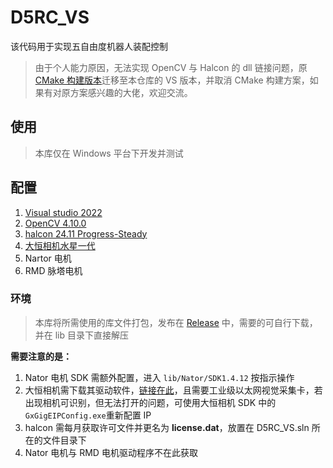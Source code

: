 # D5RC_VS

该代码用于实现五自由度机器人装配控制

> 由于个人能力原因，无法实现 OpenCV 与 Halcon 的 dll 链接问题，原[CMake 构建版本](https://github.com/drawal001/D5RC)迁移至本仓库的 VS 版本，并取消 CMake 构建方案，如果有对原方案感兴趣的大佬，欢迎交流。

## 使用

> 本库仅在 Windows 平台下开发并测试

## 配置

1. [Visual studio 2022](https://visualstudio.microsoft.com/zh-hans/#vs-section)
2. [OpenCV 4.10.0](https://opencv.org/releases/)
3. [halcon 24.11 Progress-Steady](https://www.mvtec.com/cn/downloads)
4. [大恒相机水星一代](https://www.daheng-imaging.com/downloads/)
5. Nartor 电机
6. RMD 脉塔电机

### 环境

> 本库将所需使用的库文件打包，发布在 [Release](https://github.com/drawal001/D5RC_VS/releases/tag/v0.1.0) 中，需要的可自行下载，并在 lib 目录下直接解压

**需要注意的是：**

1. Nator 电机 SDK 需额外配置，进入 `lib/Nator/SDK1.4.12` 按指示操作
2. 大恒相机需下载其驱动软件，[链接在此](https://www.daheng-imaging.com/downloads/)，且需要工业级以太网视觉采集卡，若出现相机可识别，但无法打开的问题，可使用大恒相机 SDK 中的`GxGigEIPConfig.exe`重新配置 IP
3. halcon 需每月获取许可文件并更名为 **license.dat**，放置在 D5RC_VS.sln 所在的文件目录下
4. Nator 电机与 RMD 电机驱动程序不在此获取
